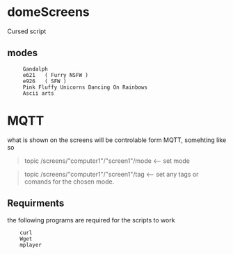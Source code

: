 # domeScreens
Cursed script


## modes
```
	 Gandalph
	 e621	( Furry NSFW )
	 e926	( SFW )
	 Pink Fluffy Unicorns Dancing On Rainbows
	 Ascii arts
```

# MQTT 
what is shown on the screens will be controlable form MQTT, somehting like so

> topic /screens/"computer1"/"screen1"/mode <-- set mode
 
> topic /screens/"computer1"/"screen1"/tag  <-- set any tags or comands for the chosen mode.


## Requirments

the following programs are required for the scripts to work

```
	curl
	Wget
	mplayer
```


